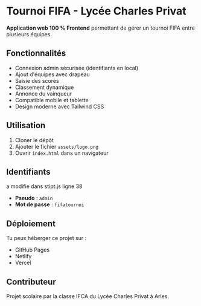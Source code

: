 # Tournoi FIFA - Lycée Charles Privat

**Application web 100 % Frontend** permettant de gérer un tournoi FIFA entre plusieurs équipes.

## Fonctionnalités

- Connexion admin sécurisée (identifiants en local)
- Ajout d'équipes avec drapeau
- Saisie des scores
- Classement dynamique
- Annonce du vainqueur
- Compatible mobile et tablette
- Design moderne avec Tailwind CSS

## Utilisation

1. Cloner le dépôt
2. Ajouter le fichier `assets/logo.png`
3. Ouvrir `index.html` dans un navigateur

## Identifiants
a modifie dans stipt.js ligne 38
- **Pseudo** : `admin`
- **Mot de passe** : `fifatournoi`

## Déploiement

Tu peux héberger ce projet sur :

- GitHub Pages
- Netlify
- Vercel

## Contributeur

Projet scolaire par la classe IFCA du Lycée Charles Privat à Arles.
